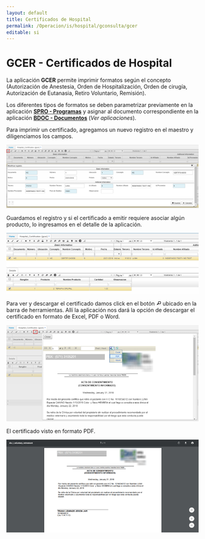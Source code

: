 ```yaml
---
layout: default
title: Certificados de Hospital
permalink: /Operacion/is/hospital/gconsulta/gcer
editable: si
---
```


# GCER - Certificados de Hospital

La aplicación **GCER** permite imprimir formatos según el concepto (Autorización de Anestesia, Orden de Hospitalización, Orden de cirugía, Autorización de Eutanasia, Retiro Voluntario, Remisión).  

Los diferentes tipos de formatos se deben parametrizar previamente en la aplicación [**SPRO - Programas**](http://docs.oasiscom.com/Operacion/cloud/sbasic/spro#parametrización-de-formatos-de-impresión) y asignar al documento correspondiente en la aplicación [**BDOC - Documentos**](http://docs.oasiscom.com/Operacion/common/bsistema/bdoc#parametrización-de-formatos-de-impresión) (_Ver aplicaciones_).  

Para imprimir un certificado, agregamos un nuevo registro en el maestro y diligenciamos los campos.  

![](gcer.png)

Guardamos el registro y si el certificado a emitir requiere asociar algún producto, lo ingresamos en el detalle de la aplicación.  

![](gcer1.png)

Para ver y descargar el certificado damos click en el botón ![](lupa.png) ubicado en la barra de herramientas. Allí la aplicación nos dará la opción de descargar el certificado en formato de Excel, PDF o Word.  

![](gcer2.png)

El certificado visto en formato PDF.  

![](gcer3.png)
